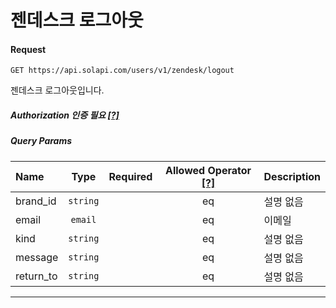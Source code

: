 # 젠데스크 로그아웃

#### Request
```
GET https://api.solapi.com/users/v1/zendesk/logout
```

젠데스크 로그아웃입니다.

##### Authorization 인증 필요 [[?]](https://docs.solapi.com/authentication/overview)

##### Query Params
| Name | Type | Required | Allowed Operator [[?]](https://docs.solapi.com/api-reference/overview#operator) | Description |
| :--- | :--: | :------: | :--------------: | :---------- |
| brand_id | `string` |  | eq | 설명 없음 |
| email | `email` |  | eq | 이메일 |
| kind | `string` |  | eq | 설명 없음 |
| message | `string` |  | eq | 설명 없음 |
| return_to | `string` |  | eq | 설명 없음 |

---

